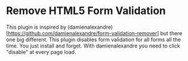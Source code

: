 # Remove HTML5 Form Validation

This plugin is inspired by (damienalexandre)[https://github.com/damienalexandre/form-validation-remover] but there 
one big different. This plugin disables form validation for all forms all the time. You just install and forget. 
With damienalexandre you need to click "disable" at every page load. 


